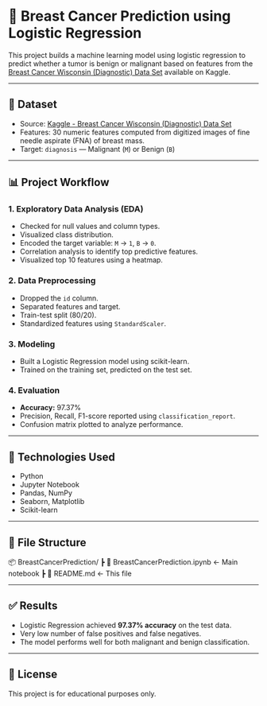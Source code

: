 # 🧠 Breast Cancer Prediction using Logistic Regression

This project builds a machine learning model using logistic regression to predict whether a tumor is benign or malignant based on features from the [Breast Cancer Wisconsin (Diagnostic) Data Set](https://www.kaggle.com/datasets/uciml/breast-cancer-wisconsin-data) available on Kaggle.

---

## 📁 Dataset

- Source: [Kaggle - Breast Cancer Wisconsin (Diagnostic) Data Set](https://www.kaggle.com/datasets/uciml/breast-cancer-wisconsin-data)
- Features: 30 numeric features computed from digitized images of fine needle aspirate (FNA) of breast mass.
- Target: `diagnosis` — Malignant (`M`) or Benign (`B`)

---

## 📊 Project Workflow

### 1. Exploratory Data Analysis (EDA)
- Checked for null values and column types.
- Visualized class distribution.
- Encoded the target variable: `M` → `1`, `B` → `0`.
- Correlation analysis to identify top predictive features.
- Visualized top 10 features using a heatmap.

### 2. Data Preprocessing
- Dropped the `id` column.
- Separated features and target.
- Train-test split (80/20).
- Standardized features using `StandardScaler`.

### 3. Modeling
- Built a Logistic Regression model using scikit-learn.
- Trained on the training set, predicted on the test set.

### 4. Evaluation
- **Accuracy:** 97.37%
- Precision, Recall, F1-score reported using `classification_report`.
- Confusion matrix plotted to analyze performance.

---

## 📌 Technologies Used

- Python
- Jupyter Notebook
- Pandas, NumPy
- Seaborn, Matplotlib
- Scikit-learn

---

## 📁 File Structure

📦 BreastCancerPrediction/ ┣ 📄 BreastCancerPrediction.ipynb ← Main notebook ┣ 📄 README.md ← This file

---

## ✅ Results

- Logistic Regression achieved **97.37% accuracy** on the test data.
- Very low number of false positives and false negatives.
- The model performs well for both malignant and benign classification.

---

## 📌 License

This project is for educational purposes only.
